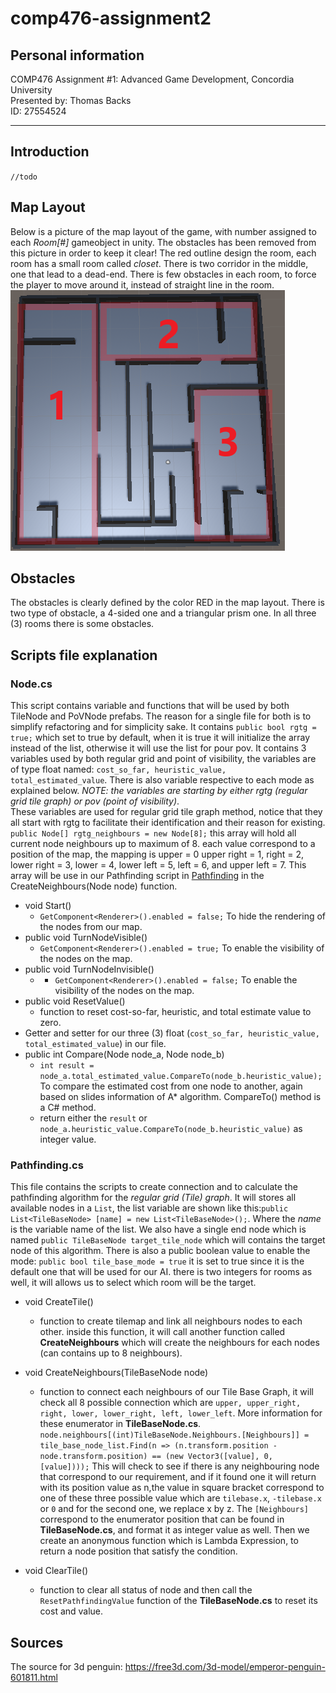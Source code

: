 # comp476-assignment2    
## Personal information    
COMP476 Assignment #1: Advanced Game Development, Concordia University    
Presented by: Thomas Backs    
ID: 27554524    
***
## Introduction    
`//todo`

## Map Layout    
Below is a picture of the map layout of the game, with number assigned to each *Room[#]* gameobject in unity. The obstacles has been removed from this picture in order to keep it clear! The red outline design the room, each room has a small room called *closet*. There is two corridor in the middle, one that lead to a dead-end. There is few obstacles in each room, to force the player to move around it, instead of straight line in the room.    
![Map Layout](/map-layout.png)
    
    
## Obstacles    
The obstacles is clearly defined by the color RED in the map layout. There is two type of obstacle, a 4-sided one and a triangular prism one. In all three (3) rooms there is some obstacles.

## Scripts file explanation    
### Node.cs
This script contains variable and functions that will be used by both TileNode and PoVNode prefabs. The reason for a single file for both is to simplify refactoring and for simplicity sake. It contains `public bool rgtg = true;` which set to true by default, when it is true it will initialize the array instead of the list, otherwise it will use the list for pour pov. It contains 3 variables used by both regular grid and point of visibility, the variables are of type float named: `cost_so_far, heuristic_value, total_estimated_value`. There is also variable respective to each mode as explained below. *NOTE: the variables are starting by either rgtg (regular grid tile graph) or pov (point of visibility)*.    
These variables are used for regular grid tile graph method, notice that they all start with rgtg to facilitate their identification and their reason for existing.    
`public Node[] rgtg_neighbours = new Node[8];` this array will hold all current node neighbours up to maximum of 8. each value correspond to a position of the map, the mapping is upper = 0 upper right = 1, right = 2, lower right = 3, lower = 4, lower left = 5, left = 6, and upper left = 7. This array will be use in our Pathfinding script in [Pathfinding](###Pathfinding.cs) in the CreateNeighbours(Node node) function.
* void Start()
    * `GetComponent<Renderer>().enabled = false;` To hide the rendering of the nodes from our map.
* public void TurnNodeVisible()
    * `GetComponent<Renderer>().enabled = true;` To enable the visibility of the nodes on the map.
* public void TurnNodeInvisible()
    * * `GetComponent<Renderer>().enabled = false;` To enable the visibility of the nodes on the map.
* public void ResetValue()
    * function to reset cost-so-far, heuristic, and total estimate value to zero.
* Getter and setter for our three (3) float (`cost_so_far, heuristic_value, total_estimated_value`) in our file.
* public int Compare(Node node_a, Node node_b)
    * `int result = node_a.total_estimated_value.CompareTo(node_b.heuristic_value);` To compare the estimated cost from one node to another, again based on slides information of A* algorithm. CompareTo() method is a C# method.
    * return either the `result` or `node_a.heuristic_value.CompareTo(node_b.heuristic_value)` as integer value.    

### Pathfinding.cs
This file contains the scripts to create connection and to calculate the pathfinding algorithm for the *regular grid (Tile) graph*. It will stores all available nodes in a `List`, the list variable are shown like this:`public List<TileBaseNode> [name] = new List<TileBaseNode>();`. Where the *name* is the variable name of the list. We also have a single end node which is named `public TileBaseNode target_tile_node` which will contains the target node of this algorithm. There is also a public boolean value to enable the mode: `public bool tile_base_mode = true` it is set to true since it is the default one that will be used for our AI. there is two integers for rooms as well, it will allows us to select which room will be the target. 

* void CreateTile()
    * function to create tilemap and link all neighbours nodes to each other. inside this function, it will call another function called **CreateNeighbours** which will create the neighbours for each nodes (can contains up to 8 neighbours).    
    
* void CreateNeighbours(TileBaseNode node)
    * function to connect each neighbours of our Tile Base Graph, it will check all 8 possible connection which are `upper, upper_right, right, lower, lower_right, left, lower_left`. More information for these enumerator in **TileBaseNode.cs**. `        node.neighbours[(int)TileBaseNode.Neighbours.[Neighbours]] = tile_base_node_list.Find(n => (n.transform.position - node.transform.position) == (new Vector3([value], 0, [value])));` This will check to see if there is any neighbouring node that correspond to our requirement, and if it found one it will return with its position value as n,the value in square bracket correspond to one of these three possible value which are `tilebase.x`, `-tilebase.x` or `0` and for the second one, we replace x by z. The `[Neighbours]` correspond to the enumerator position that can be found in **TileBaseNode.cs**, and format it as integer value as well. Then we create an anonymous function which is Lambda Expression, to return a node position that satisfy the condition.    

* void ClearTile()
    * function to clear all status of node and then call the `ResetPathfindingValue` function of the **TileBaseNode.cs** to reset its cost and value.
    

## Sources 
The source for 3d penguin: https://free3d.com/3d-model/emperor-penguin-601811.html

